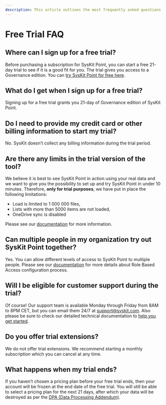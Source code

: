 ```yaml
---
description: This article outlines the most frequently asked questions about the SysKit Point free trial.
---
```


# Free Trial FAQ

## Where can I sign up for a free trial?

Before purchasing a subscription for SysKit Point, you can start a free 21-day trial to see if it is a good fit for you. The trial gives you access to a Governance edition. You can [try SysKit Point for free here](https://subscriptions.syskit.com/).

## What do I get when I sign up for a free trial?

Signing up for a free trial grants you 21-day of Governance edition of SysKit Point.

## Do I need to provide my credit card or other billing information to start my trial?

No. SysKit doesn’t collect any billing information during the trial period.

## Are there any limits in the trial version of the tool?

We believe it is best to see SysKit Point in action using your real data and we want to give you the possibility to set up and try SysKit Point in under 10 minutes.
Therefore, **only for trial purposes**, we have put in place the following limitations:
 * Load is limited to 1 000 000 files, ​
 * Lists with more than 5000 items are not loaded,
 * OneDrive sync is disabled​

Please see our [documentation](../activation/trial.md) for more information.

## Can multiple people in my organization try out SysKit Point together? 

Yes. You can allow different levels of access to SysKit Point to multiple people. Please see our [documentation](../configuration/enable-role-based-access.md) for more details about Role Based Access configuration process.

## Will I be eligible for customer support during the trial?

Of course! Our support team is available Monday through Friday from 8AM to 8PM CET, but you can email them 24/7 at support@syskit.com. Also please be sure to check our detailed technical documentation to [help you get started](../get-to-know-syskit-point/point-starter-kit.md).

## Do you offer trial extensions? 

We do not offer trial extensions. We recommend starting a monthly subscription which you can cancel at any time.

## What happens when my trial ends? 

If you haven’t chosen a pricing plan before your free trial ends, then your account will be frozen at the end date of the free trial. You will still be able to select a pricing plan for the next 21 days, after which your data will be destroyed as per the [DPA (Data Processing Addendum)](https://www.syskit.com/data-processing-addendum/).

